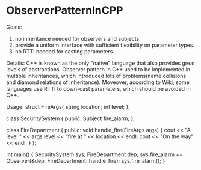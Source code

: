 ObserverPatternInCPP
====================
Goals:
  1. no inheritance needed for observers and subjects.
  2. provide a uniform interface with sufficient flexibility on parameter types.
  3. no RTTI needed for casting parameters.
  
Details:
  C++ is known as the only "native" language that also provides great levels of abstractions. Observer pattern
  in C++ used to be implemented in multiple inheritances, which introduced lots of problems(name collisions and 
  diamond relations of inheritance). Moveover, according to Wiki, some languages use RTTI to down-cast parameters,
  which should be avoided in C++.
  
Usage:
  struct FireArgs{
    string location;
    int level;
  };

  class SecuritySystem {
  public:
    Subject<FireArgs> fire_alarm;
  };
  
  class FireDepartment {
  public:
    void handle_fire(FireArgs args) {
      cout << "A level " << args.level << "fire at " << location << endl;
      cout << "On the way" << endl;
    }
  };
  
  int main() {
    SecuritySystem sys;
    FireDepartment dep;
    sys.fire_alarm += Observer(&dep, FireDepartment::handle_fire);
    sys.fire_alarm();
  }
  
